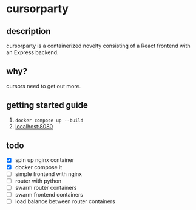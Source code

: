 # cursorparty
## description
cursorparty is a containerized novelty consisting of a React frontend with an Express backend.
## why?
cursors need to get out more.
## getting started guide
1. `docker compose up --build`
2. [localhost:8080](http://localhost:8080/)

## todo
 - [x] spin up nginx container
 - [x] docker compose it
 - [ ] simple frontend with nginx
 - [ ] router with python
 - [ ] swarm router containers
 - [ ] swarm frontend containers
 - [ ] load balance between router containers
